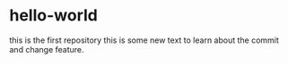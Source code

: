 # hello-world
this is the first repository
this is some new text to learn about the commit and change feature.
